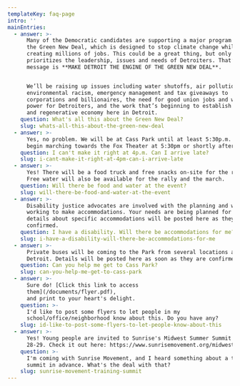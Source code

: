```yaml
---
templateKey: faq-page
intro: ''
mainEntries:
  - answer: >-
      Many of the Democratic candidates are supporting a major program called
      the Green New Deal, which is designed to stop climate change while
      creating millions of jobs. This could be a great thing, but only if it
      prioritizes the leadership, issues and needs of Detroiters. That’s why our
      message is **MAKE DETROIT THE ENGINE OF THE GREEN NEW DEAL**.


      We’ll be raising up issues including water shutoffs, air pollution,
      environmental racism, emergency management and tax giveaways to
      corporations and billionaires, the need for good union jobs and worker
      power for Detroiters, and the work that’s beginning to establish a healthy
      and regenerative economy here in Detroit.
    question: What's all this about the Green New Deal?
    slug: whats-all-this-about-the-green-new-deal
  - answer: >-
      Yes, no problem. We will be at Cass Park until at least 5:30p.m. We will
      begin marching towards the Fox Theater at 5:30pm or shortly after.
    question: I can't make it right at 4p.m. Can I arrive late?
    slug: i-cant-make-it-right-at-4pm-can-i-arrive-late
  - answer: >-
      Yes! There will be a food truck and free snacks on-site for the rally.
      Free water will also be available for the rally and the march.
    question: Will there be food and water at the event?
    slug: will-there-be-food-and-water-at-the-event
  - answer: >-
      Disability justice advocates are involved with the planning and we are
      working to make accommodations. Your needs are being planned for! More
      details about specific accommodations will be posted here as they are
      confirmed.
    question: I have a disability. Will there be accommodations for me?
    slug: i-have-a-disability-will-there-be-accommodations-for-me
  - answer: >-
      Private buses will be coming to the Park from several locations around
      Detroit. Details will be posted here as soon as they are confirmed.
    question: Can you help me get to Cass Park?
    slug: can-you-help-me-get-to-cass-park
  - answer: >-
      Sure do! [Click this link to access
      them](/documents/flyer.pdf),
      and print to your heart's delight.
    question: >-
      I'd like to post some flyers to let people in my
      school/office/neighborhood know about this. Do you have any?
    slug: id-like-to-post-some-flyers-to-let-people-know-about-this
  - answer: >-
      Yes! Young people are invited to Sunrise's Midwest Summer Summit on July
      28-29. Check it out here: https://www.sunrisemovement.org/midwest-summit
    question: >-
      I'm coming with Sunrise Movement, and I heard something about a training
      summit in advance. What's the deal with that?
    slug: sunrise-movement-training-summit
---
```


